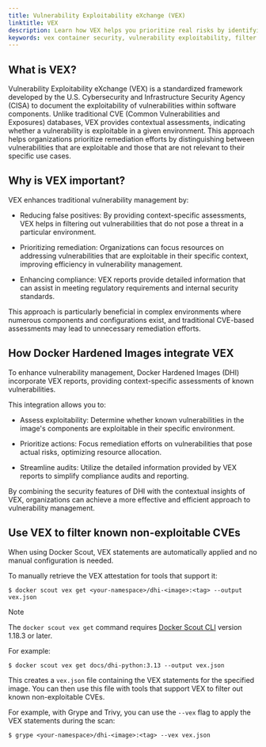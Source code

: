 ```yaml
---
title: Vulnerability Exploitability eXchange (VEX)
linktitle: VEX
description: Learn how VEX helps you prioritize real risks by identifying which vulnerabilities in Docker Hardened Images are actually exploitable.
keywords: vex container security, vulnerability exploitability, filter false positives, docker scout vex, cve prioritization
---
```


## What is VEX?

Vulnerability Exploitability eXchange (VEX) is a standardized framework
developed by the U.S. Cybersecurity and Infrastructure Security Agency (CISA) to
document the exploitability of vulnerabilities within software components.
Unlike traditional CVE (Common Vulnerabilities and Exposures) databases, VEX
provides contextual assessments, indicating whether a vulnerability is
exploitable in a given environment. This approach helps organizations prioritize
remediation efforts by distinguishing between vulnerabilities that are
exploitable and those that are not relevant to their specific use cases.

## Why is VEX important?

VEX enhances traditional vulnerability management by:

- Reducing false positives: By providing context-specific assessments, VEX helps
  in filtering out vulnerabilities that do not pose a threat in a particular
  environment.

- Prioritizing remediation: Organizations can focus resources on addressing
  vulnerabilities that are exploitable in their specific context, improving
  efficiency in vulnerability management.

- Enhancing compliance: VEX reports provide detailed information that can assist
  in meeting regulatory requirements and internal security standards.

This approach is particularly beneficial in complex environments where numerous
components and configurations exist, and traditional CVE-based assessments may
lead to unnecessary remediation efforts.

## How Docker Hardened Images integrate VEX

To enhance vulnerability management, Docker Hardened Images (DHI) incorporate
VEX reports, providing context-specific assessments of known vulnerabilities.

This integration allows you to:

- Assess exploitability: Determine whether known vulnerabilities in the image's
components are exploitable in their specific environment.

- Prioritize actions: Focus remediation efforts on vulnerabilities that pose
  actual risks, optimizing resource allocation.

- Streamline audits: Utilize the detailed information provided by VEX reports to
  simplify compliance audits and reporting.

By combining the security features of DHI with the contextual insights of VEX,
organizations can achieve a more effective and efficient approach to
vulnerability management.

## Use VEX to filter known non-exploitable CVEs

When using Docker Scout, VEX statements are automatically applied and no
manual configuration is needed.

To manually retrieve the VEX attestation for tools that support it:

```console
$ docker scout vex get <your-namespace>/dhi-<image>:<tag> --output vex.json
```

> [!NOTE]
>
> The `docker scout vex get` command requires [Docker Scout
> CLI](https://github.com/docker/scout-cli/) version 1.18.3 or later.

For example:

```console
$ docker scout vex get docs/dhi-python:3.13 --output vex.json
```

This creates a `vex.json` file containing the VEX statements for the specified
image. You can then use this file with tools that support VEX to filter out
known non-exploitable CVEs.

For example, with Grype and Trivy, you can use the `--vex` flag to apply the VEX
statements during the scan:

```console
$ grype <your-namespace>/dhi-<image>:<tag> --vex vex.json
```